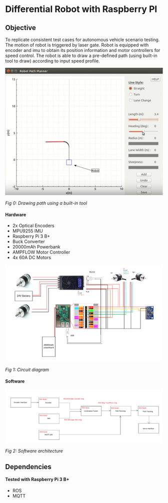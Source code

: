 # **Differential Robot with Raspberry PI**

## Objective
To replicate consistent test cases for autonomous vehicle scenario testing. The motion of robot is triggered by laser gate. Robot is equipped with encoder and imu to obtain its position information and motor controllers for speed control. The robot is able to draw a pre-defined path (using built-in tool to draw) according to input speed profile. 

![Path Drawing](./assets/rrex_path_draw.png)

*Fig 0: Drawing path using a built-in tool*

#### Hardware

- 2x Optical Encoders
- MPU9255 IMU 
- Raspberry Pi 3 B+
- Buck Converter 
- 20000mAh Powerbank
- AMPFLOW Motor Controller
- 4x 60A DC Motors

![Hardware architecture](./assets/rrex_hardware.png)

*Fig 1: Circuit diagram*

#### Software

![Software architecture](./assets/rrex_software.png)


*Fig 2: Software architecture*


## Dependencies
#### Tested with Raspberry Pi 3 B+

- ROS
- MQTT

